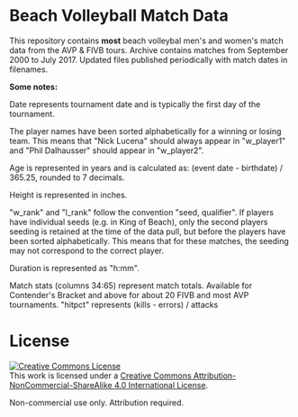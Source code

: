 # Beach Volleyball Match Data

This repository contains **most** beach volleybal men's and women's match data from the AVP & FIVB tours. Archive contains matches from September 2000 to July 2017. Updated files published periodically with match dates in filenames.

**Some notes:**

Date represents tournament date and is typically the first day of the tournament.

The player names have been sorted alphabetically for a winning or losing team. This means that "Nick Lucena" should always appear in "w_player1" and "Phil Dalhausser" should appear in "w_player2".

Age is represented in years and is calculated as: (event date - birthdate) / 365.25, rounded to 7 decimals.

Height is represented in inches.

"w_rank" and "l_rank" follow the convention "seed, qualifier". If players have individual seeds (e.g. in King of Beach), only the second players seeding is retained at the time of the data pull, but before the players have been sorted alphabetically. This means that for these matches, the seeding may not correspond to the correct player.

Duration is represented as "h:mm".

Match stats (columns 34:65) represent match totals. Available for Contender's Bracket and above for about 20 FIVB and most AVP tournaments. "hitpct" represents (kills - errors) / attacks

# License
<a rel="license" href="http://creativecommons.org/licenses/by-nc-sa/4.0/"><img alt="Creative Commons License" style="border-width:0" src="https://i.creativecommons.org/l/by-nc-sa/4.0/88x31.png" /></a><br />This work is licensed under a <a rel="license" href="http://creativecommons.org/licenses/by-nc-sa/4.0/">Creative Commons Attribution-NonCommercial-ShareAlike 4.0 International License</a>.

Non-commercial use only. Attribution required.
